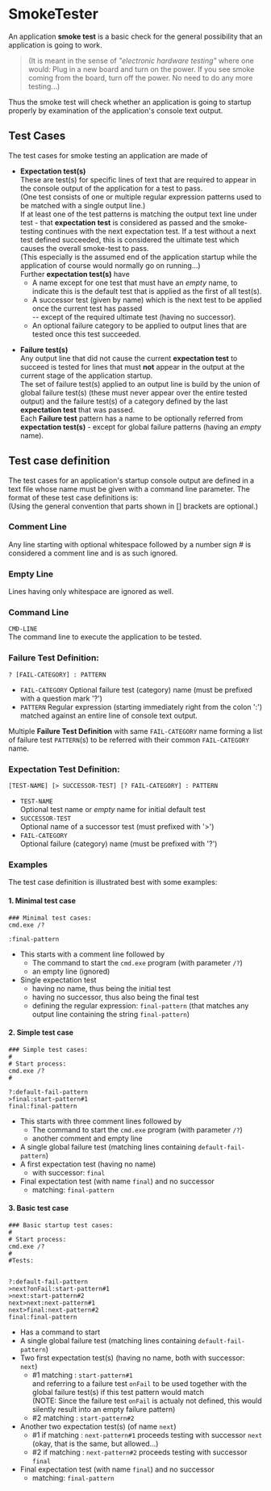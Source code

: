 ﻿# SmokeTester

An application **smoke test** is a basic check for the general possibility that an application is going to work.  
> (It is meant in the sense of *"electronic hardware testing"* where one would: Plug in a new board and turn on the power. If you see smoke coming from the board, turn off the power. No need to do any more testing...)

Thus the smoke test will check whether an application is going to startup properly by examination of the application's
console text output.

## Test Cases
The test cases for smoke testing an application are made of

* **Expectation test(s)**  
These are test(s) for specific lines of text that are required to appear in the console output of the application for a test to pass.  
(One test consists of one or multiple regular expression patterns used to be matched with a single output line.)  
If at least one of the test patterns is matching the output text line under test - that **expectation test**
is considered as passed and the smoke-testing continues with the next expectation test.
If a test without a next test defined succeeded, this is considered the ultimate test which causes the overall smoke-test to pass.  
(This especially is the assumed end of the application startup while the application of course would normally go on running...)  
Further **expectation test(s)** have
	* A name except for one test that must have an *empty* name, to indicate this is the default test that is applied as the first of all test(s).
	* A successor test (given by name) which is the next test to be applied once the current test has passed  
	-- except of the required ultimate test (having no successor).
	* An optional failure category to be applied to output lines that are tested once this test succeeded.

+ **Failure test(s)**  
Any output line that did not cause the current **expectation test** to succeed
is tested for lines that must **not** appear in the output at the current stage of the application startup.  
The set of failure test(s) applied to an output line is build by the union of global failure test(s)
(these must never appear over the entire tested output) and the failure test(s) of a category defined by the last
**expectation test** that was passed.  
Each **Failure test** pattern has a name to be optionally referred from **expectation test(s)** - except for global failure patterns (having an *empty* name).


## Test case definition
The test cases for an application's startup console output are defined in a text file whose name must be given with a command line parameter. The format of these test case definitions is:  
(Using the general convention that parts shown in [] brackets are optional.)

### Comment Line
Any line starting with optional whitespace followed by a number sign # is considered a comment line and is as such ignored.

### Empty Line
Lines having only whitespace are ignored as well.

### Command Line
`CMD-LINE`  
The command line to execute the application to be tested.

### Failure Test Definition:  
```? [FAIL-CATEGORY] : PATTERN```

* `FAIL-CATEGORY`
Optional failure test (category) name (must be prefixed with a question mark '?')
* `PATTERN`
Regular expression (starting immediately right from the colon ':') matched against an entire line of console text output.

Multiple **Failure Test Definition** with same `FAIL-CATEGORY` name forming a list of failure test `PATTERN`(s) to be referred with their common `FAIL-CATEGORY` name.

### Expectation Test Definition:  
```[TEST-NAME] [> SUCCESSOR-TEST] [? FAIL-CATEGORY] : PATTERN```  

* `TEST-NAME`  
Optional test name or *empty* name for initial default test
* `SUCCESSOR-TEST`  
Optional name of a successor test (must prefixed with '>')
* `FAIL-CATEGORY`  
Optional failure (category) name (must be prefixed with '?')

### Examples
The test case definition is illustrated best with some examples:

#### 1. Minimal test case
```
### Minimal test cases:
cmd.exe /?

:final-pattern
```  
* This starts with a comment line followed by
	* The command to start the `cmd.exe` program (with parameter `/?`)
	* an empty line (ignored)
* Single expectation test
	* having no name, thus being the initial test
	* having no successor, thus also being the final test
	* defining the regular expression: `final-pattern` (that matches any output line containing the string `final-pattern`)

#### 2. Simple test case
```
### Simple test cases:
#
# Start process:
cmd.exe /?
#

?:default-fail-pattern
>final:start-pattern#1
final:final-pattern
```  
* This starts with three comment lines followed by
	* The command to start the `cmd.exe` program (with parameter `/?`)
	* another comment and empty line
* A single global failure test (matching lines containing `default-fail-pattern`)
* A first expectation test (having no name)
	* with successor: `final`
* Final expectation test (with name `final`) and no successor
	* matching: `final-pattern`


#### 3. Basic test case
```
### Basic startup test cases:
#
# Start process:
cmd.exe /?
#
#Tests:


?:default-fail-pattern
>next?onFail:start-pattern#1
>next:start-pattern#2
next>next:next-pattern#1
next>final:next-pattern#2
final:final-pattern
```  
* Has a command to start
* A single global failure test (matching lines containing `default-fail-pattern`)
* Two first expectation test(s) (having no name, both with successor: `next`)
	* #1 matching : `start-pattern#1`  
  and referring to a failure test `onFail` to be used together with the global failure test(s) if this test pattern would match  
	(NOTE: Since the failure test `onFail` is actualy not defined, this would silently result into an empty failure pattern)
	* #2 matching : `start-pattern#2`  
* Another two expectation test(s) (of name `next`)
	* #1 if matching : `next-pattern#1` proceeds testing with successor `next` (okay, that is the same, but allowed...)
	* #2 if matching : `next-pattern#2` proceeds testing with successor `final`
* Final expectation test (with name `final`) and no successor
	* matching: `final-pattern`


